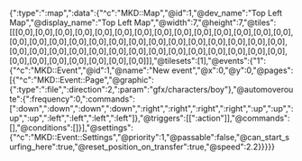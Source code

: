 {":type":":map",":data":{"^c":"MKD::Map","@id":1,"@dev_name":"Top Left Map","@display_name":"Top Left Map","@width":7,"@height":7,"@tiles":[[[0,0],[0,0],[0,0],[0,0],[0,0],[0,0],[0,0],[0,0],[0,0],[0,0],[0,0],[0,0],[0,0],[0,0],[0,0],[0,0],[0,0],[0,0],[0,0],[0,0],[0,0],[0,0],[0,0],[0,0],[0,0],[0,0],[0,0],[0,0],[0,0],[0,0],[0,0],[0,0],[0,0],[0,0],[0,0],[0,0],[0,0],[0,0],[0,0],[0,0],[0,0],[0,0],[0,0],[0,0],[0,0],[0,0],[0,0],[0,0],[0,0]]],"@tilesets":[1],"@events":{"1":{"^c":"MKD::Event","@id":1,"@name":"New event","@x":0,"@y":0,"@pages":[{"^c":"MKD::Event::Page","@graphic":{":type":":file",":direction":2,":param":"gfx/characters/boy"},"@automoveroute":{":frequency":0,":commands":[":down",":down",":down",":down",":right",":right",":right",":right",":up",":up",":up",":up",":left",":left",":left",":left"]},"@triggers":[[":action"]],"@commands":[],"@conditions":[]}],"@settings":{"^c":"MKD::Event::Settings","@priority":1,"@passable":false,"@can_start_surfing_here":true,"@reset_position_on_transfer":true,"@speed":2.2}}}}}
